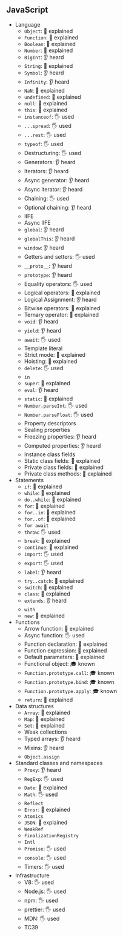 ## JavaScript

- Language
  - `Object`: 🙋 explained
  - `Function`: 🙋 explained
  - `Boolean`: 🙋 explained
  - `Number`: 🙋 explained
  - `BigInt`: 👂 heard
  - `String`: 🙋 explained
  - `Symbol`: 👂 heard
  - `Infinity`: 👂 heard
  - `NaN`: 🙋 explained
  - `undefined`: 🙋 explained
  - `null`: 🙋 explained
  - `this`: 🙋 explained
  - `instanceof`: 🖐️ used
  - `...spread`: 🖐️ used
  - `...rest`: 🖐️ used
  - `typeof`: 🖐️ used
  - Destructuring: 🖐️ used
  - Generators: 👂 heard
  - Iterators: 👂 heard
  - Async generator: 👂 heard
  - Async iterator: 👂 heard
  - Chaining: 🖐️ used
  - Optional chaining: 👂 heard
  - IIFE
  - Async IIFE
  - `global`: 👂 heard
  - `globalThis`: 👂 heard
  - `window`: 👂 heard
  - Getters and setters: 🖐️ used
  - `__proto__`: 👂 heard
  - `prototype`: 👂 heard
  - Equality operators: 🖐️ used
  - Logical operators: 🙋 explained
  - Logical Assignment: 👂 heard
  - Bitwise operators: 🙋 explained
  - Ternary operator: 🙋 explained
  - `void`: 👂 heard
  - `yield`: 👂 heard
  - `await`: 🖐️ used
  - Template literal
  - Strict mode: 🙋 explained
  - Hoisting: 🙋 explained
  - `delete`: 🖐️ used
  - `in`
  - `super`: 🙋 explained
  - `eval`: 👂 heard
  - `static`: 🙋 explained
  - `Number.parseInt`: 🖐️ used
  - `Number.parseFloat`: 🖐️ used
  - Property descriptors
  - Sealing properties
  - Freezing properties: 👂 heard
  - Computed properties: 👂 heard
  - Instance class fields
  - Static class fields: 🙋 explained
  - Private class fields: 🙋 explained
  - Private class methods: 🙋 explained
- Statements
  - `if`: 🙋 explained
  - `while`: 🙋 explained
  - `do..while`: 🙋 explained
  - `for`: 🙋 explained
  - `for..in`: 🙋 explained
  - `for..of`: 🙋 explained
  - `for await`
  - `throw`: 🖐️ used
  - `break`: 🙋 explained
  - `continue`: 🙋 explained
  - `import`: 🖐️ used
  - `export`: 🖐️ used
  - `label`: 👂 heard
  - `try..catch`: 🙋 explained
  - `switch`: 🙋 explained
  - `class`: 🙋 explained
  - `extends`: 👂 heard
  - `with`
  - `new`: 🙋 explained
- Functions
  - Arrow function: 🙋 explained
  - Async function: 🖐️ used
  - Function declaration: 🙋 explained
  - Function expression: 🙋 explained
  - Default parameters: 🙋 explained
  - Functional object: 🎓 known
  - `Function.prototype.call`: 🎓 known
  - `Function.prototype.bind`: 🎓 known
  - `Function.prototype.apply`: 🎓 known
  - `return`: 🙋 explained
- Data structures
  - `Array`: 🙋 explained
  - `Map`: 🙋 explained
  - `Set`: 🙋 explained
  - Weak collections
  - Typed arrays: 👂 heard
  - Mixins: 👂 heard
  - `Object.assign`
- Standard classes and namespaces
  - `Proxy`: 👂 heard
  - `RegExp`: 🖐️ used
  - `Date`: 🙋 explained
  - `Math`: 🖐️ used
  - `Reflect`
  - `Error`: 🙋 explained
  - `Atomics`
  - `JSON`: 🙋 explained
  - `WeakRef`
  - `FinalizationRegistry`
  - `Intl`
  - `Promise`: 🖐️ used
  - `console`: 🖐️ used
  - Timers: 🖐️ used
- Infrastructure
  - V8: 🖐️ used
  - Node.js: 🖐️ used
  - npm: 🖐️ used
  - prettier: 🖐️ used
  - MDN: 🖐️ used
  - TC39
